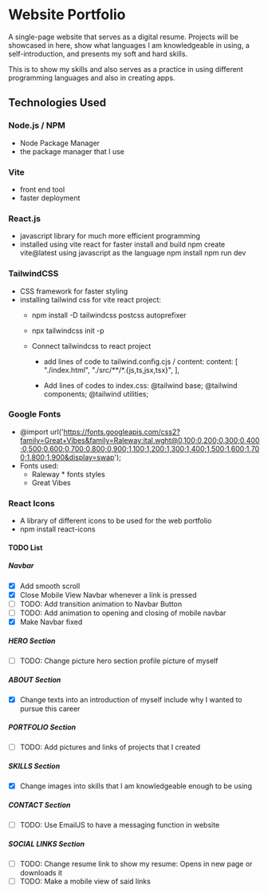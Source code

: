 # Website Portfolio

A single-page website that serves as a digital resume. Projects will be showcased in here, 
show what languages I am knowledgeable in using, a self-introduction, and presents 
my soft and hard skills.

This is to show my skills and also serves as a practice in using
different programming languages and also in creating apps.

## Technologies Used

### Node.js / NPM
  - Node Package Manager
  - the package manager that I use
### Vite 
  - front end tool
  - faster deployment
### React.js
  - javascript library for much more efficient programming
  - installed using vite react for faster install and build
      npm create vite@latest
      using javascript as the language
      npm install
      npm run dev
### TailwindCSS
  - CSS framework for faster styling
  - installing tailwind css for vite react project:
    - npm install -D tailwindcss postcss autoprefixer
    - npx tailwindcss init -p

    - Connect tailwindcss to react project
      * add lines of code to tailwind.config.cjs / content:
        content: [
          "./index.html",
          "./src/**/*.{js,ts,jsx,tsx}",
        ],

      * Add lines of codes to index.css:
      @tailwind base;
      @tailwind components;
      @tailwind utilities;
  
### Google Fonts
  - @import url('https://fonts.googleapis.com/css2?family=Great+Vibes&family=Raleway:ital,wght@0,100;0,200;0,300;0,400;0,500;0,600;0,700;0,800;0,900;1,100;1,200;1,300;1,400;1,500;1,600;1,700;1,800;1,900&display=swap');
  - Fonts used:
    * Raleway * fonts styles
    * Great Vibes 
### React Icons
  - A library of different icons to be used for the web portfolio
  - npm install react-icons
    
#### TODO List

  ##### Navbar
  - [x] Add smooth scroll 
  - [x] Close Mobile View Navbar whenever a link is pressed
  - [ ] TODO: Add transition animation to Navbar Button
  - [ ] TODO: Add animation to opening and closing of mobile navbar
  - [x] Make Navbar fixed 
 
  ##### HERO Section
  - [ ] TODO: Change picture hero section profile picture of myself

  ##### ABOUT Section 
  - [x] Change texts into an introduction of myself include why I wanted to pursue this career

  ##### PORTFOLIO Section
  - [ ] TODO: Add pictures and links of projects that I created

  ##### SKILLS Section
  - [x] Change images into skills that I am knowledgeable enough to be using

  ##### CONTACT Section
  - [ ] TODO: Use EmailJS to have a messaging function in website

  ##### SOCIAL LINKS Section
  - [ ] TODO: Change resume link to show my resume: Opens in new page or downloads it
  - [ ] TODO: Make a mobile view of said links